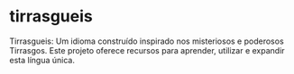 # tirrasgueis
Tirrasgueis: Um idioma construído inspirado nos misteriosos e poderosos Tirrasgos. Este projeto oferece recursos para aprender, utilizar e expandir esta língua única.

